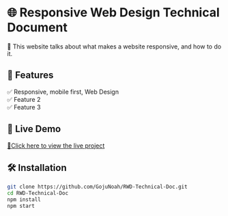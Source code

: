 # 🌐 Responsive Web Design Technical Document

🚀 This website talks about what makes a website responsive, and how to do it.

## 🔧 Features
✅ Responsive, mobile first, Web Design  
✅ Feature 2  
✅ Feature 3  

## 🚀 Live Demo
[🔗Click here to view the live project](https://rwd-technical-doc.netlify.app/)

## 🛠️ Installation
```bash
git clone https://github.com/GojuNoah/RWD-Technical-Doc.git
cd RWD-Technical-Doc
npm install
npm start
